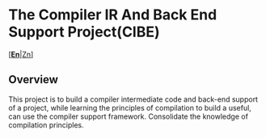 # The Compiler IR And Back End Support Project(CIBE)

[[**En**](./README.md)|[Zn](./README.zn.md)]

## Overview

This project is to build a compiler intermediate code and back-end support of a project, while learning the principles of compilation to build a useful, can use the compiler support framework. Consolidate the knowledge of compilation principles.

